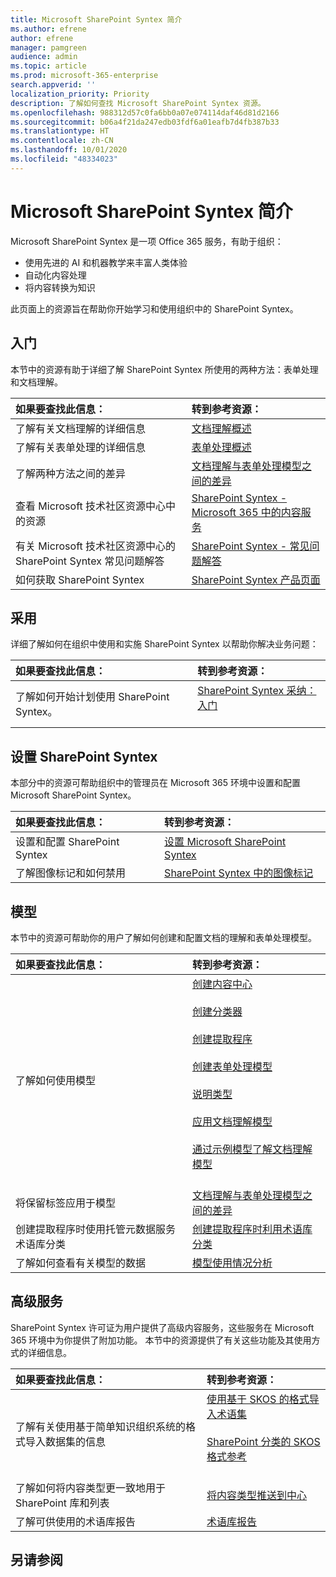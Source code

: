 ```yaml
---
title: Microsoft SharePoint Syntex 简介
ms.author: efrene
author: efrene
manager: pamgreen
audience: admin
ms.topic: article
ms.prod: microsoft-365-enterprise
search.appverid: ''
localization_priority: Priority
description: 了解如何查找 Microsoft SharePoint Syntex 资源。
ms.openlocfilehash: 988312d57c0fa6bb0a07e074114daf46d81d2166
ms.sourcegitcommit: b06a4f21da247edb03fdf6a01eafb7d4fb387b33
ms.translationtype: HT
ms.contentlocale: zh-CN
ms.lasthandoff: 10/01/2020
ms.locfileid: "48334023"
---
```

# <a name="introduction-to-microsoft-sharepoint-syntex"></a>Microsoft SharePoint Syntex 简介

Microsoft SharePoint Syntex 是一项 Office 365 服务，有助于组织：

- 使用先进的 AI 和机器教学来丰富人类体验
- 自动化内容处理
- 将内容转换为知识

此页面上的资源旨在帮助你开始学习和使用组织中的 SharePoint Syntex。

## <a name="get-started"></a>入门

本节中的资源有助于详细了解 SharePoint Syntex 所使用的两种方法：表单处理和文档理解。

|**如果要查找此信息：**|**转到参考资源：**|
|:-----|:-----|
|了解有关文档理解的详细信息|[文档理解概述](https://docs.microsoft.com/microsoft-365/contentunderstanding/document-understanding-overview)|
|了解有关表单处理的详细信息|[表单处理概述](https://docs.microsoft.com/microsoft-365/contentunderstanding/form-processing-overview)|
|了解两种方法之间的差异|[文档理解与表单处理模型之间的差异](https://docs.microsoft.com/microsoft-365/contentunderstanding/difference-between-document-understanding-and-form-processing-model)|
|查看 Microsoft 技术社区资源中心中的资源|[ SharePoint Syntex - Microsoft 365 中的内容服务](https://resources.techcommunity.microsoft.com/sharepoint-syntex/)|
|有关 Microsoft 技术社区资源中心的 SharePoint Syntex 常见问题解答 |[SharePoint Syntex - 常见问题解答](https://resources.techcommunity.microsoft.com/project-cortex-microsoft-365/faq/)|
|如何获取 SharePoint Syntex |[SharePoint Syntex 产品页面](https://www.microsoft.com/microsoft-365/enterprise/sharepoint-syntex)|

## <a name="adoption"></a>采用

详细了解如何在组织中使用和实施 SharePoint Syntex 以帮助你解决业务问题： 

|**如果要查找此信息：**|**转到参考资源：**|
|:-----|:-----|
|了解如何开始计划使用 SharePoint Syntex。 |[SharePoint Syntex 采纳：入门](https://docs.microsoft.com/microsoft-365/contentunderstanding/adoption-getstarted)<br><br>|  

## <a name="set-up-sharepoint-syntex"></a>设置 SharePoint Syntex

本部分中的资源可帮助组织中的管理员在 Microsoft 365 环境中设置和配置Microsoft SharePoint Syntex。

|**如果要查找此信息：**|**转到参考资源：**|
|:-----|:-----|
|设置和配置 SharePoint Syntex|[设置 Microsoft SharePoint Syntex](https://docs.microsoft.com/microsoft-365/contentunderstanding/set-up-content-understanding)|
|了解图像标记和如何禁用|[SharePoint Syntex 中的图像标记](https://docs.microsoft.com/microsoft-365/contentunderstanding/image-tagging)|

## <a name="models"></a>模型

本节中的资源可帮助你的用户了解如何创建和配置文档的理解和表单处理模型。

|**如果要查找此信息：**|**转到参考资源：**|
|:-----|:-----|
|了解如何使用模型|[创建内容中心](https://docs.microsoft.com/microsoft-365/contentunderstanding/create-a-content-center)<br><br>[创建分类器](https://docs.microsoft.com/microsoft-365/contentunderstanding/create-a-classifier)<br><br>[创建提取程序](https://docs.microsoft.com/microsoft-365/contentunderstanding/create-an-extractor)<br><br>[创建表单处理模型](https://docs.microsoft.com/microsoft-365/contentunderstanding/create-a-form-processing-model)<br><br>[说明类型](https://docs.microsoft.com/microsoft-365/contentunderstanding/form-processing-overview)<br><br>[应用文档理解模型](https://docs.microsoft.com/microsoft-365/contentunderstanding/apply-a-model)<br><br>[通过示例模型了解文档理解模型](https://docs.microsoft.com/microsoft-365/contentunderstanding/learn-about-document-understanding-models-through-the-sample-model)<br><br>|
|将保留标签应用于模型|[文档理解与表单处理模型之间的差异](https://docs.microsoft.com/microsoft-365/contentunderstanding/difference-between-document-understanding-and-form-processing-model)|
|创建提取程序时使用托管元数据服务术语库分类|[创建提取程序时利用术语库分类](https://docs.microsoft.com/microsoft-365/contentunderstanding/leverage-term-store-taxonomy)|
|了解如何查看有关模型的数据|[模型使用情况分析](https://docs.microsoft.com/microsoft-365/contentunderstanding/model-usage-analytics)|

## <a name="premium-services"></a>高级服务

SharePoint Syntex 许可证为用户提供了高级内容服务，这些服务在 Microsoft 365 环境中为你提供了附加功能。 本节中的资源提供了有关这些功能及其使用方式的详细信息。

|**如果要查找此信息：**|**转到参考资源：**|
|:-----|:-----|
|了解有关使用基于简单知识组织系统的格式导入数据集的信息|[使用基于 SKOS 的格式导入术语集](https://docs.microsoft.com/microsoft-365/contentunderstanding/import-term-set-skos)<br><br>[SharePoint 分类的 SKOS 格式参考](https://docs.microsoft.com/microsoft-365/contentunderstanding/skos-format-reference)<br><br>|
|了解如何将内容类型更一致地用于 SharePoint 库和列表|[将内容类型推送到中心](https://docs.microsoft.com/microsoft-365/contentunderstanding/push-content-type-to-hub)|
|了解可供使用的术语库报告|[术语库报告](https://docs.microsoft.com/microsoft-365/contentunderstanding/term-store-analytics)|

## <a name="see-also"></a>另请参阅
